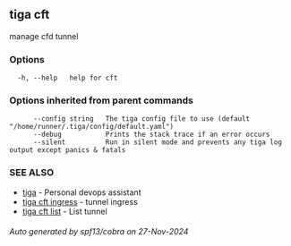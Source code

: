 ## tiga cft

manage cfd tunnel

### Options

```
  -h, --help   help for cft
```

### Options inherited from parent commands

```
      --config string   The tiga config file to use (default "/home/runner/.tiga/config/default.yaml")
      --debug           Prints the stack trace if an error occurs
      --silent          Run in silent mode and prevents any tiga log output except panics & fatals
```

### SEE ALSO

* [tiga](tiga.md)	 - Personal devops assistant
* [tiga cft ingress](tiga_cft_ingress.md)	 - tunnel ingress
* [tiga cft list](tiga_cft_list.md)	 - List tunnel

###### Auto generated by spf13/cobra on 27-Nov-2024
